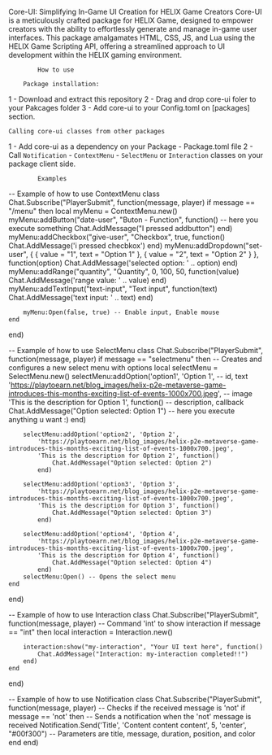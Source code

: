 Core-UI: Simplifying In-Game UI Creation for HELIX Game Creators
Core-UI is a meticulously crafted package for HELIX Game, designed to empower creators with the ability to effortlessly generate and manage in-game user interfaces. This package amalgamates HTML, CSS, JS, and Lua using the HELIX Game Scripting API, offering a streamlined approach to UI development within the HELIX gaming environment.

            How to use

        Package installation:

1 - Download and extract this repository
2 - Drag and drop core-ui foler to your Pakcages folder
3 - Add core-ui to your Config.toml on [packages] section. 

    Calling core-ui classes from other packages

1 - Add core-ui as a dependency on your Package - Package.toml file
2 - Call `Notification` - `ContextMenu` - `SelectMenu` or `Interaction` classes on your package client side. 


            Examples

-- Example of how to use ContextMenu class 
Chat.Subscribe("PlayerSubmit", function(message, player)
    if message == "/menu" then
        local myMenu = ContextMenu.new()
        myMenu:addButton("date-user", "Buton - Function", function()
            -- here you execute something
            Chat.AddMessage("I pressed addbutton")
        end)
        myMenu:addCheckbox("give-user", "Checkbox", true, function()
            Chat.AddMessage('i pressed checbkox')
        end)
        myMenu:addDropdown("set-user", { { value = "1", text = "Option 1" }, { value = "2", text = "Option 2" } },
            function(option)
                Chat.AddMessage('selected option: ' .. option)
            end)
        myMenu:addRange("quantity", "Quantity", 0, 100, 50, function(value)
            Chat.AddMessage('range value: ' .. value)
        end)
        myMenu:addTextInput("text-input", "Text input", function(text)
            Chat.AddMessage('text input: ' .. text)
        end)

        myMenu:Open(false, true) -- Enable input, Enable mouse
    end
end)

-- Example of how to use SelectMenu class
Chat.Subscribe("PlayerSubmit", function(message, player)
    if message == "selectmenu" then
        -- Creates and configures a new select menu with options
        local selectMenu = SelectMenu.new()
        selectMenu:addOption('option1', 'Option 1', -- id, text
            'https://playtoearn.net/blog_images/helix-p2e-metaverse-game-introduces-this-months-exciting-list-of-events-1000x700.jpeg', -- image 
            'This is the description for Option 1', function() -- description, callback
                Chat.AddMessage("Option selected: Option 1") -- here you execute anything u want :)
            end)

        selectMenu:addOption('option2', 'Option 2',
            'https://playtoearn.net/blog_images/helix-p2e-metaverse-game-introduces-this-months-exciting-list-of-events-1000x700.jpeg',
            'This is the description for Option 2', function()
                Chat.AddMessage("Option selected: Option 2")
            end)

        selectMenu:addOption('option3', 'Option 3',
            'https://playtoearn.net/blog_images/helix-p2e-metaverse-game-introduces-this-months-exciting-list-of-events-1000x700.jpeg',
            'This is the description for Option 3', function()
                Chat.AddMessage("Option selected: Option 3")
            end)

        selectMenu:addOption('option4', 'Option 4',
            'https://playtoearn.net/blog_images/helix-p2e-metaverse-game-introduces-this-months-exciting-list-of-events-1000x700.jpeg',
            'This is the description for Option 4', function()
                Chat.AddMessage("Option selected: Option 4")
            end)
        selectMenu:Open() -- Opens the select menu
    end
end)

-- Example of how to use Interaction class
Chat.Subscribe("PlayerSubmit", function(message, player)
    -- Command 'int' to show interaction
    if message == "int" then
        local interaction = Interaction.new()

        interaction:show("my-interaction", "Your UI text here", function()
            Chat.AddMessage("Interaction: my-interaction completed!!")
        end)
    end
end)

-- Example of how to use Notification class
Chat.Subscribe("PlayerSubmit", function(message, player)
    -- Checks if the received message is 'not'
    if message == 'not' then
        -- Sends a notification when the 'not' message is received
        Notification.Send('Title', 'Content content content', 5, 'center', "#00f300")
        -- Parameters are title, message, duration, position, and color
    end
end)

